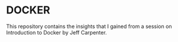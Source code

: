 # DOCKER
This repository contains the insights that I gained from a session on Introduction to Docker by Jeff Carpenter.
